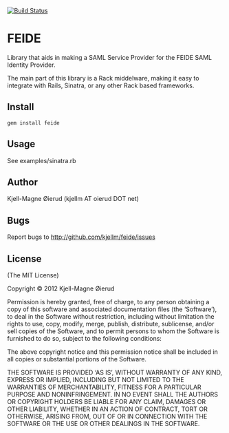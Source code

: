 [![Build Status](https://secure.travis-ci.org/kjellm/feide.png?branch=master)](http://travis-ci.org/kjellm/feide)

FEIDE
=====

Library that aids in making a SAML Service Provider for the FEIDE SAML Identity Provider.

The main part of this library is a Rack middelware, making it easy to
integrate with Rails, Sinatra, or any other Rack based frameworks.

Install
-------

    gem install feide

Usage
-----

See examples/sinatra.rb

Author
------

Kjell-Magne Øierud (kjellm AT oierud DOT net)
	
Bugs
----

Report bugs to http://github.com/kjellm/feide/issues
	
License
-------

(The MIT License)

Copyright © 2012 Kjell-Magne Øierud

Permission is hereby granted, free of charge, to any person obtaining a copy of this software and
associated documentation files (the ‘Software’), to deal in the Software without restriction, including
without limitation the rights to use, copy, modify, merge, publish, distribute, sublicense, and/or sell
copies of the Software, and to permit persons to whom the Software is furnished to do so, subject to
the following conditions:

The above copyright notice and this permission notice shall be included in all copies or substantial
portions of the Software.

THE SOFTWARE IS PROVIDED ‘AS IS’, WITHOUT WARRANTY OF ANY KIND, EXPRESS OR IMPLIED, INCLUDING BUT NOT
LIMITED TO THE WARRANTIES OF MERCHANTABILITY, FITNESS FOR A PARTICULAR PURPOSE AND NONINFRINGEMENT. IN
NO EVENT SHALL THE AUTHORS OR COPYRIGHT HOLDERS BE LIABLE FOR ANY CLAIM, DAMAGES OR OTHER LIABILITY,
WHETHER IN AN ACTION OF CONTRACT, TORT OR OTHERWISE, ARISING FROM, OUT OF OR IN CONNECTION WITH THE
SOFTWARE OR THE USE OR OTHER DEALINGS IN THE SOFTWARE.
